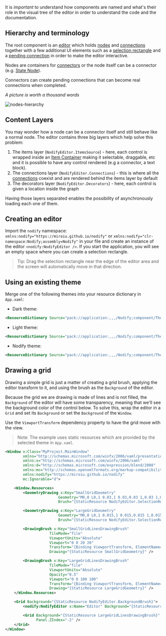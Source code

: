 It is _important_ to understand how components are named and what's their role in the visual tree of the editor in order to understand the code and the documentation.

## Hierarchy and terminology

The root component is an [editor](Editor-Overview) which holds [nodes](Nodes-Overview) and [connections](Connections-Overview) together with a few additional UI elements such as a [selection rectangle](Editor-Overview#selecting) and a [pending connection](Connections-Overview#pending-connection) in order to make the editor interactive.

Nodes are containers for [connectors](Connectors-Overview) or the node itself can be a connector (e.g. [State Node](Nodes-Overview#4-the-statenode-control)).

Connectors can create pending connections that can become real connections when completed.

_A picture is worth a thousand words_

![nodes-hierarchy](https://user-images.githubusercontent.com/12727904/192028123-e2847f29-6517-4731-8672-f5d8356dead0.png)

## Content Layers

You may wonder how a node can be a connector itself and still behave like a normal node. The editor contains three big layers which help solve this problem:

1. The items layer (`NodifyEditor.ItemsSource`) - here, each control is wrapped inside an [Item Container](ItemContainer-Overview) making it selectable, draggable, etc and it is possible to have any control rendered (e.g a connector, a text block).
2. The connections layer (`NodifyEditor.Connections`) - this is where all the [connections](Connections-Overview) coexist and are rendered behind the items layer by default
3. The decorators layer (`NodifyEditor.Decorators`) - here, each control is given a location inside the graph

Having those layers separated enables the possibility of asynchronously loading each one of them.

## Creating an editor

Import the `nodify` namespace: `xmlns:nodify="https://miroiu.github.io/nodify"` or `xmlns:nodify="clr-namespace:Nodify;assembly=Nodify"` in your file and create an instance of the editor `<nodify:NodifyEditor />`. If you start the application, you will see an empty space where you can create a selection rectangle.
> Tip: Drag the selection rectangle near the edge of the editor area and the screen will automatically move in that direction.

## Using an existing theme

Merge one of the following themes into your resource dictionary in `App.xaml`:

- Dark theme:
```xml
<ResourceDictionary Source="pack://application:,,,/Nodify;component/Themes/Dark.xaml" />
```

- Light theme:
```xml
<ResourceDictionary Source="pack://application:,,,/Nodify;component/Themes/Light.xaml" />
```

- Nodify theme:
```xml
<ResourceDictionary Source="pack://application:,,,/Nodify;component/Themes/Nodify.xaml" />
```

## Drawing a grid

Drawing a simple grid is just a matter of creating a grid brush, applying the editor transform to it, and using the brush as the `Background` of the editor.

Because the grid we are drawing is made of lines and is not filled, the `Background` of the editor will have some transparency, meaning that we'll see the background color of the control below. To solve this, wrap the editor in a `Grid` and set its `Background` or set the `Background` of the `Window`.

Use the `ViewportTransform` dependency property to have the grid move with the view.

> Note: The example uses static resources which are provided by the selected theme in `App.xaml`.

```xml
<Window x:Class="MyProject.MainWindow"
        xmlns="http://schemas.microsoft.com/winfx/2006/xaml/presentation"
        xmlns:x="http://schemas.microsoft.com/winfx/2006/xaml"
        xmlns:d="http://schemas.microsoft.com/expression/blend/2008"
        xmlns:mc="http://schemas.openxmlformats.org/markup-compatibility/2006"
        xmlns:nodify="https://miroiu.github.io/nodify"
        mc:Ignorable="d">

    <Window.Resources>
        <GeometryDrawing x:Key="SmallGridGeometry"
                        Geometry="M0,0 L0,1 0.03,1 0.03,0.03 1,0.03 1,0 Z"
                        Brush="{StaticResource NodifyEditor.SelectionRectangleBackgroundBrush}" />

        <GeometryDrawing x:Key="LargeGridGeometry"
                        Geometry="M0,0 L0,1 0.015,1 0.015,0.015 1,0.015 1,0 Z"
                        Brush="{StaticResource NodifyEditor.SelectionRectangleBackgroundBrush}" />

        <DrawingBrush x:Key="SmallGridLinesDrawingBrush"
                    TileMode="Tile"
                    ViewportUnits="Absolute"
                    Viewport="0 0 20 20"
                    Transform="{Binding ViewportTransform, ElementName=Editor}"
                    Drawing="{StaticResource SmallGridGeometry}" />

        <DrawingBrush x:Key="LargeGridLinesDrawingBrush"
                    TileMode="Tile"
                    ViewportUnits="Absolute"
                    Opacity="0.5"
                    Viewport="0 0 100 100"
                    Transform="{Binding ViewportTransform, ElementName=Editor}"
                    Drawing="{StaticResource LargeGridGeometry}" />
    </Window.Resources>

    <Grid Background="{StaticResource NodifyEditor.BackgroundBrush}">
        <nodify:NodifyEditor x:Name="Editor" Background="{StaticResource SmallGridLinesDrawingBrush}" />

        <Grid Background="{StaticResource LargeGridLinesDrawingBrush}"
              Panel.ZIndex="-2" />
    </Grid>
</Window>
```